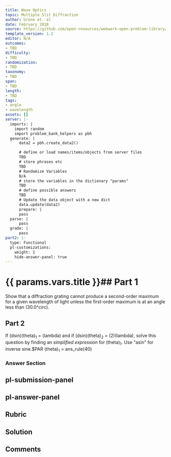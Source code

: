 ```yaml
---
title: Wave Optics
topic: Multiple Slit Diffraction
author: Urone et. al
date: February 2018
source: https://github.com/open-resources/webwork-open-problem-library/tree/master/Contrib/BrockPhysics/College_Physics_Urone/27.Wave_Optics/Multiple_Slit_Diffraction/NU_U17-27-04-014.pg
template_version: 1.2
editor: N/A
outcomes:
- TBD
difficulty:
- TBD
randomization:
- TBD
taxonomy:
- TBD
span:
- TBD
length:
- TBD
tags:
- angle
- wavelength
assets: []
server: |-
  imports: |
    import random
    import problem_bank_helpers as pbh
  generate: |
      data2 = pbh.create_data2()

      # define or load names/items/objects from server files
      TBD
      # store phrases etc
      TBD
      # Randomize Variables
      N/A
      # store the variables in the dictionary "params"
      TBD
      # define possible answers
      TBD
      # Update the data object with a new dict
      data.update(data2)
      prepare: |
      pass
  parse: |
      pass
  grade: |
      pass
part2: |-
  type: Functional
  pl-customizations:
    weight: 1
    hide-answer-panel: true
---
```


# {{ params.vars.title }}## Part 1 
Show that a diffraction grating cannot produce a second-order maximum for a given wavelength of light unless the first-order maximum is at an angle less than (30.0^circ). 
## Part 2 
If (dsin)(theta)<sub>1</sub> = (lambda) and if (dsin)(theta)<sub>2</sub> = (2)(lambda), solve this question by finding an <i>simplified expression</i> for (theta)<sub>1</sub>. Use "asin" for inverse sine.$PAR (theta)<sub>1</sub> = ans_rule(40) 


### Answer Section 


## pl-submission-panel 


## pl-answer-panel 


## Rubric 


## Solution 


## Comments 


